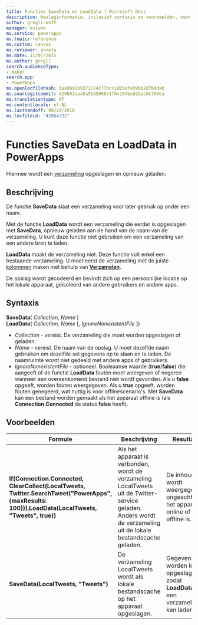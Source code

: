 ```yaml
---
title: Functies SaveData en LoadData | Microsoft Docs
description: Naslaginformatie, inclusief syntaxis en voorbeelden, voor de functies SaveData en LoadData in PowerApps
author: gregli-msft
manager: kvivek
ms.service: powerapps
ms.topic: reference
ms.custom: canvas
ms.reviewer: anneta
ms.date: 11/07/2015
ms.author: gregli
search.audienceType:
- maker
search.app:
- PowerApps
ms.openlocfilehash: 5aa9992b9371724c77bcc1d2baf439bb2d7b9dab
ms.sourcegitcommit: 429b83aaa5a91d5868e1fbc169bed1bac0c709ea
ms.translationtype: HT
ms.contentlocale: nl-NL
ms.lasthandoff: 08/24/2018
ms.locfileid: "42864322"
---
```

# <a name="savedata-and-loaddata-functions-in-powerapps"></a>Functies SaveData en LoadData in PowerApps
Hiermee wordt een [verzameling](../working-with-data-sources.md#collections) opgeslagen en opnieuw geladen.

## <a name="description"></a>Beschrijving
De functie **SaveData** slaat een verzameling voor later gebruik op onder een naam.  

Met de functie **LoadData** wordt een verzameling die eerder is opgeslagen met **SaveData**, opnieuw geladen aan de hand van de naam van de verzameling. U kunt deze functie niet gebruiken om een verzameling van een andere bron te laden.  

**LoadData** maakt de verzameling niet. Deze functie vult enkel een bestaande verzameling. U moet eerst de verzameling met de juiste [kolommen](../working-with-tables.md#columns) maken met behulp van  **[Verzamelen](function-clear-collect-clearcollect.md)**.

De opslag wordt gecodeerd en bevindt zich op een persoonlijke locatie op het lokale apparaat, geïsoleerd van andere gebruikers en andere apps.  

## <a name="syntax"></a>Syntaxis
**SaveData**( *Collection*, *Name* )<br>**LoadData**( *Collection*, *Name* [, *IgnoreNonexistentFile* ])

* *Collection* - vereist.  De verzameling die moet worden opgeslagen of geladen.
* *Name* - vereist.  De naam van de opslag. U moet dezelfde naam gebruiken om dezelfde set gegevens op te slaan en te laden. De naamruimte wordt niet gedeeld met andere apps of gebruikers.
* *IgnoreNonexistentFile* - optioneel. Booleaanse waarde (**true**/**false**) die aangeeft of de functie **LoadData** fouten moet weergeven of negeren wanneer een overeenkomend bestand niet wordt gevonden. Als u **false** opgeeft, worden fouten weergegeven. Als u **true** opgeeft, worden fouten genegeerd, wat nuttig is voor offlinescenario's. Met **SaveData** kan een bestand worden gemaakt als het apparaat offline is (als **Connection.Connected** de status **false** heeft).

## <a name="examples"></a>Voorbeelden

| Formule | Beschrijving | Resultaat |
| --- | --- | --- |
| **If(Connection.Connected, ClearCollect(LocalTweets, Twitter.SearchTweet("PowerApps", {maxResults: 100})),LoadData(LocalTweets, "Tweets", true))** |Als het apparaat is verbonden, wordt de verzameling LocalTweets uit de Twitter-service geladen. Anders wordt de verzameling uit de lokale bestandscache geladen. |De inhoud wordt weergegeven, ongeacht of het apparaat online of offline is. |
| **SaveData(LocalTweets, "Tweets")** |De verzameling LocalTweets wordt als lokale bestandscache op het apparaat opgeslagen. |Gegevens worden lokaal opgeslagen, zodat **LoadData** in een verzameling kan laden. |

